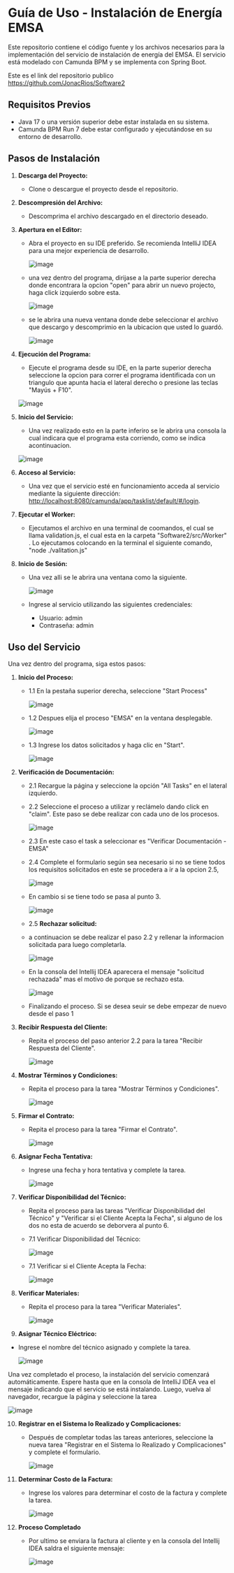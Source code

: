 # Guía de Uso - Instalación de Energía EMSA

Este repositorio contiene el código fuente y los archivos necesarios para la implementación del servicio de instalación de energía del EMSA. El servicio está modelado con Camunda BPM y se implementa con Spring Boot.

Este es el link del repositorio publico https://github.com/JonacRios/Software2
## Requisitos Previos


- Java 17 o una versión superior debe estar instalada en su sistema.
- Camunda BPM Run 7 debe estar configurado y ejecutándose en su entorno de desarrollo.

## Pasos de Instalación

1. **Descarga del Proyecto:**
   - Clone o descargue el proyecto desde el repositorio.

2. **Descompresión del Archivo:**
   - Descomprima el archivo descargado en el directorio deseado.

3. **Apertura en el Editor:**
   - Abra el proyecto en su IDE preferido. Se recomienda IntelliJ IDEA para una mejor experiencia de desarrollo.

     ![image](https://github.com/HermesMartinezZ/emsa/assets/98378769/812cdc92-1d66-4c1b-a0f5-586f737c17ed)

   - una vez dentro del programa, dirijase a la parte superior derecha donde encontrara la opcion "open" para abrir un nuevo projecto, haga click izquierdo sobre esta.

     ![image](https://github.com/HermesMartinezZ/emsa/assets/98378769/ef9a10b7-6fc1-4918-82d3-e5c90e0769da)

   - se le abrira una nueva ventana donde debe seleccionar el archivo que descargo y descomprimio en la ubicacion que usted lo guardó.

     ![image](https://github.com/HermesMartinezZ/emsa/assets/98378769/3326e08f-789b-4310-a3b3-b32b55985143)


4. **Ejecución del Programa:**
   - Ejecute el programa desde su IDE, en la parte superior derecha seleccione la opcion para correr el programa identificada con un triangulo que apunta hacia el lateral derecho o presione las teclas "Mayús + F10".
  
   ![image](https://github.com/HermesMartinezZ/emsa/assets/98378769/0ec5f791-093a-4f26-8da7-0959b96814e7)


5. **Inicio del Servicio:**
   - Una vez realizado esto en la parte inferiro se le abrira una consola la cual indicara que el programa esta corriendo, como se indica acontinuacion.

   ![image](https://github.com/HermesMartinezZ/emsa/assets/98378769/4355b722-078f-4aab-9058-2fbf4b796a2d)

6. **Acceso al Servicio:**
   - Una vez que el servicio esté en funcionamiento acceda al servicio mediante la siguiente dirección: [http://localhost:8080/camunda/app/tasklist/default/#/login](http://localhost:8080/camunda/app/tasklist/default/#/login).
   
7. **Ejecutar el Worker:**
    - Ejecutamos el archivo en una terminal de coomandos, el cual se llama validation.js, el cual esta en la carpeta "Software2/src/Worker"  . Lo ejecutamos colocando en la terminal el siguiente comando, "node ./valitation.js" 
   
8. **Inicio de Sesión:**
   - Una vez alli se le abrira una ventana como la siguiente.
  
     ![image](https://github.com/HermesMartinezZ/emsa/assets/98378769/68316ffa-f16e-4bcc-9491-2f6b757bcc9e)

   - Ingrese al servicio utilizando las siguientes credenciales:
     - Usuario: admin
     - Contraseña: admin

## Uso del Servicio

Una vez dentro del programa, siga estos pasos:

1. **Inicio del Proceso:**
   - 1.1 En la pestaña superior derecha, seleccione "Start Process"
  
     ![image](https://github.com/HermesMartinezZ/emsa/assets/98378769/2e102db6-9de7-4312-b313-393ff9d13799)

   - 1.2 Despues elija el proceso "EMSA" en la ventana desplegable.
  
     ![image](https://github.com/HermesMartinezZ/emsa/assets/98378769/807aaa62-0272-4eb7-8318-e79f566750fa)

   - 1.3 Ingrese los datos solicitados y haga clic en "Start".
  
     ![image](https://github.com/HermesMartinezZ/emsa/assets/98378769/f335ff68-c207-49f7-acbf-96842b120409)

      
2. **Verificación de Documentación:**
   - 2.1 Recargue la página y seleccione la opción "All Tasks" en el lateral izquierdo.
   - 2.2 Seleccione el proceso a utilizar y reclámelo dando click en "claim". Este paso se debe realizar con cada uno de los procesos.
  
     ![image](https://github.com/HermesMartinezZ/emsa/assets/98378769/60918d2c-1387-4a55-9c65-76ef44f36c88)

   - 2.3 En este caso el task a seleccionar es "Verificar Documentación - EMSA"
   - 2.4 Complete el formulario según sea necesario si no se tiene todos los requisitos solicitados en este se procedera a ir a la opcion 2.5,

      ![image](https://github.com/HermesMartinezZ/emsa/assets/98378769/c3f7cc51-b914-4058-be10-618ce99c5ced)

   - En cambio si se tiene todo se pasa al punto 3.

     ![image](https://github.com/HermesMartinezZ/emsa/assets/98378769/b850905d-9cb1-4de9-a479-69035a759805)
     
   - 2.5 **Rechazar solicitud:**
   - a continuacion se debe realizar el paso 2.2 y rellenar la informacion solicitada para luego completarla.
  
     ![image](https://github.com/HermesMartinezZ/emsa/assets/98378769/00af1e79-64d2-4758-ae31-997424bc6326)

   - En la consola del Intellij IDEA aparecera el mensaje "solicitud rechazada" mas el motivo de porque se rechazo esta.
  
     ![image](https://github.com/HermesMartinezZ/emsa/assets/98378769/123e27d8-3b25-49b6-847a-f298e4e0b092)

    - Finalizando el proceso. Si se desea seuir se debe empezar de nuevo desde el paso 1
     
4. **Recibir Respuesta del Cliente:**
   - Repita el proceso del paso anterior 2.2 para la tarea "Recibir Respuesta del Cliente".
  
     ![image](https://github.com/HermesMartinezZ/emsa/assets/98378769/588144d4-91bf-453a-ab04-4a34a2aaa6a1)

5. **Mostrar Términos y Condiciones:**
   - Repita el proceso para la tarea "Mostrar Términos y Condiciones".

     ![image](https://github.com/HermesMartinezZ/emsa/assets/98378769/d335c2e0-885e-4551-a64e-6955a10d8611)

6. **Firmar el Contrato:**
   - Repita el proceso para la tarea "Firmar el Contrato".
  
     ![image](https://github.com/HermesMartinezZ/emsa/assets/98378769/e35bccb8-2f3b-46fd-ab6f-e2900426d9d3)

7. **Asignar Fecha Tentativa:**
   - Ingrese una fecha y hora tentativa y complete la tarea.

     ![image](https://github.com/HermesMartinezZ/emsa/assets/98378769/340e29b0-7744-448a-bb8c-a9fa561a0c45)

8. **Verificar Disponibilidad del Técnico:**
   - Repita el proceso para las tareas "Verificar Disponibilidad del Técnico" y "Verificar si el Cliente Acepta la Fecha", si alguno de los dos no esta de acuerdo se deborvera al punto 6.
  
   - 7.1 Verificar Disponibilidad del Técnico:
  
     ![image](https://github.com/HermesMartinezZ/emsa/assets/98378769/ca619486-3817-4ec4-8787-fd1a09680866)

   - 7.1 Verificar si el Cliente Acepta la Fecha:
  
     ![image](https://github.com/HermesMartinezZ/emsa/assets/98378769/397f1a15-d2c5-4262-88b3-9b0db709def3)

9. **Verificar Materiales:**
   - Repita el proceso para la tarea "Verificar Materiales".
  
     ![image](https://github.com/HermesMartinezZ/emsa/assets/98378769/185e8dd2-cfc9-43d0-bf0f-2ef83e2dcbc3)

10. **Asignar Técnico Eléctrico:**
   - Ingrese el nombre del técnico asignado y complete la tarea.
  
     ![image](https://github.com/HermesMartinezZ/emsa/assets/98378769/28985b91-23e6-424d-b55f-c849a69d66b8)

Una vez completado el proceso, la instalación del servicio comenzará automáticamente. Espere hasta que en la consola de IntelliJ IDEA vea el mensaje indicando que el servicio se está instalando. Luego, vuelva al navegador, recargue la página y seleccione la tarea

   ![image](https://github.com/HermesMartinezZ/emsa/assets/98378769/780dbbd0-f2a7-4d17-8ac1-0f00f1a712c0)

10. **Registrar en el Sistema lo Realizado y Complicaciones:**
    - Después de completar todas las tareas anteriores, seleccione la nueva tarea "Registrar en el Sistema lo Realizado y Complicaciones" y complete el formulario.

      ![image](https://github.com/HermesMartinezZ/emsa/assets/98378769/640c73a6-f5b0-477a-9165-d6e90c305fb4)

11. **Determinar Costo de la Factura:**
    - Ingrese los valores para determinar el costo de la factura y complete la tarea.
   
      ![image](https://github.com/HermesMartinezZ/emsa/assets/98378769/681b423a-6b50-442e-bc54-6cba295393db)

12. **Proceso Completado**
    - Por ultimo se enviara la factura al cliente y en la consola del Intellij IDEA saldra el siguiente mensaje:
   
      ![image](https://github.com/HermesMartinezZ/emsa/assets/98378769/fe01d834-ee33-42d1-9e94-eb52059036d4)

